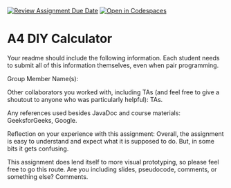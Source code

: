 [![Review Assignment Due Date](https://classroom.github.com/assets/deadline-readme-button-22041afd0340ce965d47ae6ef1cefeee28c7c493a6346c4f15d667ab976d596c.svg)](https://classroom.github.com/a/KOcNqCT3)
[![Open in Codespaces](https://classroom.github.com/assets/launch-codespace-2972f46106e565e64193e422d61a12cf1da4916b45550586e14ef0a7c637dd04.svg)](https://classroom.github.com/open-in-codespaces?assignment_repo_id=18543881)
# A4 DIY Calculator

Your readme should include the following information. Each student needs to submit all of this information themselves, even when pair programming. 

Group Member Name(s):

Other collaborators you worked with, including TAs (and feel free to give a shoutout to anyone who was particularly helpful): TAs. 

Any references used besides JavaDoc and course materials: GeeksforGeeks, Google. 

Reflection on your experience with this assignment: Overall, the assignment is easy to understand and expect what it is 
supposed to do. But, in some bits it gets confusing. 

This assignment does lend itself to more visual prototyping, so please feel free to go this route. Are you including slides, pseudocode, comments, or something else? Comments.

